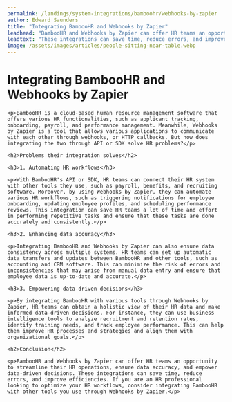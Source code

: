 ```yaml
---
permalink: /landings/system-integrations/bamboohr/webhooks-by-zapier
author: Edward Saunders
title: "Integrating BambooHR and Webhooks by Zapier"
leadhead: "BambooHR and Webhooks by Zapier can offer HR teams an opportunity to streamline their HR operations, ensure data accuracy, and empower data-driven decisions"
leadtext: "These integrations can save time, reduce errors, and improve efficiencies. If you are an HR professional looking to optimize your HR workflows, consider integrating BambooHR with other tools you use through Webhooks by Zapier."
image: /assets/images/articles/people-sitting-near-table.webp
---
```

<div class="arttext">
	<h1>Integrating BambooHR and Webhooks by Zapier</h1>

	<p>BambooHR is a cloud-based human resource management software that offers various HR functionalities, such as applicant tracking, onboarding, payroll, and performance management. Meanwhile, Webhooks by Zapier is a tool that allows various applications to communicate with each other through webhooks, or HTTP callbacks. But how does integrating the two through API or SDK solve HR problems?</p>

	<h2>Problems their integration solves</h2>

	<h3>1. Automating HR workflows</h3>

	<p>With BambooHR's API or SDK, HR teams can connect their HR system with other tools they use, such as payroll, benefits, and recruiting software. Moreover, by using Webhooks by Zapier, they can automate various HR workflows, such as triggering notifications for employee onboarding, updating employee profiles, and scheduling performance reviews. This integration can save HR teams a lot of time and effort in performing repetitive tasks and ensure that these tasks are done accurately and consistently.</p>

	<h3>2. Enhancing data accuracy</h3>

	<p>Integrating BambooHR and Webhooks by Zapier can also ensure data consistency across multiple systems. HR teams can set up automatic data transfers and updates between BambooHR and other tools, such as accounting and CRM software. This can minimize the risk of errors and inconsistencies that may arise from manual data entry and ensure that employee data is up-to-date and accurate.</p>

	<h3>3. Empowering data-driven decisions</h3>

	<p>By integrating BambooHR with various tools through Webhooks by Zapier, HR teams can obtain a holistic view of their HR data and make informed data-driven decisions. For instance, they can use business intelligence tools to analyze recruitment and retention rates, identify training needs, and track employee performance. This can help them improve HR processes and strategies and align them with organizational goals.</p>

	<h2>Conclusion</h2>

	<p>BambooHR and Webhooks by Zapier can offer HR teams an opportunity to streamline their HR operations, ensure data accuracy, and empower data-driven decisions. These integrations can save time, reduce errors, and improve efficiencies. If you are an HR professional looking to optimize your HR workflows, consider integrating BambooHR with other tools you use through Webhooks by Zapier.</p>

</div>